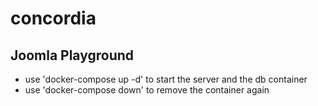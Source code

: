 # concordia
## Joomla Playground
- use 'docker-compose up -d' to start the server and the db container
- use 'docker-compose down' to remove the container again
